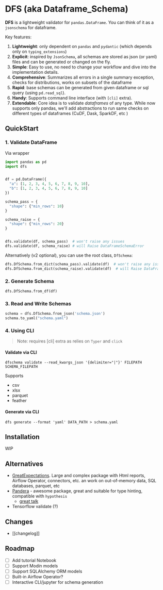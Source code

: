 # DFS (aka Dataframe_Schema)

**DFS** is a lightweight validator for `pandas.DataFrame`. You can think of it as a `jsonschema` for dataframe. 

Key features:
1. **Lightweight**: only dependent on `pandas`  and `pydantic` (which depends only on `typing_extensions`)
2. **Explicit**: inspired by `JsonSchema`, all schemas are stored as json (or yaml) files and can be generated or changed on the fly.
3. **Simple**: Easy to use, no need to change your workflow and dive into the implementation details. 
4. **Comprehensive**: Summarizes all errors in a single summary exception, checks for distributions, works on subsets of the dataframe 
5. **Rapid**: base schemas can be generated from given dataframe or sql query (using `pd.read_sql`).
6. **Handy**: Supports command line interface (with `[cli]` extra).
7. **Extendable**: Core idea is to validate *dataframes* of any type. While now supports only pandas, we'll add abstractions to run same checks on different types of dataframes (CuDF, Dask, SparkDF, etc )

## QuickStart

### 1. Validate DataFrame

Via wrapper
```python
import pandas as pd
import dfs


df = pd.DataFrame({
  "a": [1, 2, 3, 4, 5, 6, 7, 8, 9, 10],
  "b": [1, 2, 3, 4, 5, 6, 7, 8, 9, 10]
})

schema_pass = {
  "shape": {"min_rows": 10}
}

schema_raise = {
  "shape": {"min_rows": 20}
}


dfs.validate(df, schema_pass)  # won't raise any issues
dfs.validate(df, schema_raise) # will Raise DataFrameSchemaError
```
Alternatively (v2 optional), you can use the root class, `DfSchema`:
```python
dfs.DfSchema.from_dict(schema_pass).validate(df)  # won't raise any issues
dfs.DfSchema.from_dict(schema_raise).validate(df)  # will Raise DataFrameSchemaError
```

### 2. Generate Schema

```python
dfs.DfSchema.from_df(df)
```
### 3. Read and Write Schemas
  
```python
schema = dfs.DfSchema.from_json('schema.json')
schema.to_yaml("schema.yaml")
```

### 4. Using CLI
> Note: requires [cli] extra as relies on `Typer` and `click`

#### Validate via CLI
```shell
dfschema validate --read_kwargs_json '{delimiter="|"}' FILEPATH SCHEMA_FILEPATH
```
Supports
- csv
- xlsx
- parquet
- feather

#### Generate via CLI
```shell
dfs generate --format 'yaml' DATA_PATH > schema.yaml
```

## Installation

WIP

## Alternatives

- [GreatExpectations](https://greatexpectations.io/). Large and complex package with Html reports, Airflow Operator, connectors, etc. an work on out-of-memory data, SQL databases, parquet, etc
- [Pandera](https://pandera.readthedocs.io/en/stable/) - awesome package, great and suitable for type hinting, compatible with `hypothesis`
  - [great talk](https://www.youtube.com/watch?v=PI5UmKi14cM)
- Tensorflow validate (?)


## Changes
- [[changelog]]

## Roadmap
- [ ] Add tutorial Notebook
- [ ] Support Modin models
- [ ] Support SQLAlchemy ORM models
- [ ] Built-in Airflow Operator?
- [ ] Interactive CLI/jupyter for schema generation